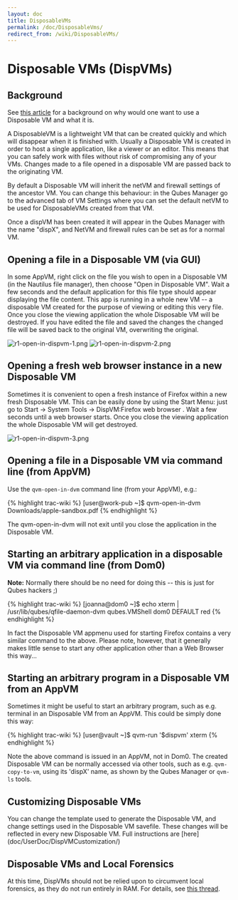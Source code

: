 ```yaml
---
layout: doc
title: DisposableVMs
permalink: /doc/DisposableVms/
redirect_from: /wiki/DisposableVMs/
---
```


Disposable VMs (DispVMs)
========================

Background
----------

See [this article](http://theinvisiblethings.blogspot.com/2010/06/disposable-vms.html) for a background on why would one want to use a Disposable VM and what it is.

A DisposableVM is a lightweight VM that can be created quickly and which will disappear when it is finished with. Usually a Disposable VM is created in order to host a single application, like a viewer or an editor. This means that you can safely work with files without risk of compromising any of your VMs. Changes made to a file opened in a disposable VM are passed back to the originating VM. 

By default a Disposable VM will inherit the netVM and firewall settings of the ancestor VM. You can change this behaviour: in the Qubes Manager go to the advanced tab of VM Settings where you can set the default netVM to be used for DisposableVMs created from that VM. 

Once a dispVM has been created it will appear in the Qubes Manager with the name "dispX", and NetVM and firewall rules can be set as for a normal VM.

Opening a file in a Disposable VM (via GUI)
-------------------------------------------

In some AppVM, right click on the file you wish to open in a Disposable VM (in the Nautilus file manager), then choose "Open in Disposable VM". Wait a few seconds and the default application for this file type should appear displaying the file content. This app is running in a whole new VM -- a disposable VM created for the purpose of viewing or editing this very file. Once you close the viewing application the whole Disposable VM will be destroyed. If you have edited the file and saved the changes the changed file will be saved back to the original VM, overwriting the original.

![r1-open-in-dispvm-1.png](/attachment/wiki/DisposableVms/r1-open-in-dispvm-1.png) ![r1-open-in-dispvm-2.png](/attachment/wiki/DisposableVms/r1-open-in-dispvm-2.png)

Opening a fresh web browser instance in a new Disposable VM
-----------------------------------------------------------

Sometimes it is convenient to open a fresh instance of Firefox within a new fresh Disposable VM. This can be easily done by using the Start Menu: just go to Start -\> System Tools -\> DispVM:Firefox web browser . Wait a few seconds until a web browser starts. Once you close the viewing application the whole Disposable VM will get destroyed.

![r1-open-in-dispvm-3.png](/attachment/wiki/DisposableVms/r1-open-in-dispvm-3.png)

Opening a file in a Disposable VM via command line (from AppVM)
---------------------------------------------------------------

Use the `qvm-open-in-dvm` command line (from your AppVM), e.g.:

{% highlight trac-wiki %}
[user@work-pub ~]$ qvm-open-in-dvm Downloads/apple-sandbox.pdf
{% endhighlight %}

The qvm-open-in-dvm will not exit until you close the application in the Disposable VM.

Starting an arbitrary application in a disposable VM via command line (from Dom0)
---------------------------------------------------------------------------------

**Note:** Normally there should be no need for doing this -- this is just for Qubes hackers ;)

{% highlight trac-wiki %}
[joanna@dom0 ~]$ echo xterm | /usr/lib/qubes/qfile-daemon-dvm qubes.VMShell dom0 DEFAULT red
{% endhighlight %}

In fact the Disposable VM appmenu used for starting Firefox contains a very similar command to the above. Please note, however, that it generally makes little sense to start any other application other than a Web Browser this way...

Starting an arbitrary program in a Disposable VM from an AppVM
--------------------------------------------------------------

Sometimes it might be useful to start an arbitrary program, such as e.g. terminal in an Disposable VM from an AppVM. This could be simply done this way:

{% highlight trac-wiki %}
[user@vault ~]$ qvm-run '$dispvm' xterm
{% endhighlight %}

Note the above command is issued in an AppVM, not in Dom0. The created Disposable VM can be normally accessed via other tools, such as e.g. `qvm-copy-to-vm`, using its 'dispX' name, as shown by the Qubes Manager or `qvm-ls` tools. 


Customizing Disposable VMs
---------------------------------------------------------

You can change the template used to generate the Disposable VM, and change settings used in the Disposable VM savefile. These changes will be reflected in every new Disposable VM.
Full instructions are [here] (doc/UserDoc/DispVMCustomization/) 


Disposable VMs and Local Forensics
----------------------------------

At this time, DispVMs should not be relied upon to circumvent local forensics, as they do not run entirely in RAM. For details, see [this thread](https://groups.google.com/d/topic/qubes-devel/QwL5PjqPs-4/discussion).
